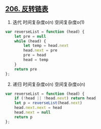 ## [206. 反转链表](https://leetcode-cn.com/problems/reverse-linked-list/)

1. 迭代 时间复杂度o(n) 空间复杂度o(1)
```js
var reverseList = function (head) {
    let pre = null
    while (head) {
        let temp = head.next
        head.next = pre
        pre = head
        head = temp
    }
    return pre
};
```

2. 递归 时间复杂度o(n) 空间复杂度o(n)
```js
var reverseList = function (head) {
    if (!head || !head.next) return head
    let p = reverseList(head.next)
    head.next.next = head
    head.next = null
    return p
};
```